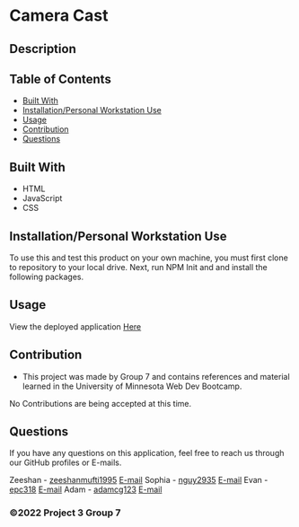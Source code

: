 # Camera Cast

## Description


## Table of Contents
- [Built With](#languages)
- [Installation/Personal Workstation Use](#Install)
- [Usage](#Usage)
- [Contribution](#contributing)
- [Questions](#questions)

## Built With
* HTML
* JavaScript
* CSS

## Installation/Personal Workstation Use
To use this and test this product on your own machine, you must first clone to repository to your local drive. Next, run NPM Init and and install the following packages.


## Usage
View the deployed application [Here]()


## Contribution
- This project was made by Group 7 and contains references and material learned in the University of Minnesota Web Dev Bootcamp.

No Contributions are being accepted at this time.

## Questions
If you have any questions on this application, feel free to reach us through our GitHub profiles or E-mails.

Zeeshan - [zeeshanmufti1995](https://github.com/zeeshanmufti1995) [E-mail](ze30719@gmail.com)
Sophia - [nguy2935](https://github.com/nguy2935) [E-mail](nguy2935@umn.edu)
Evan - [epc318](https://github.com/epc318) [E-mail](carl4917@umn.edu)
Adam - [adamcg123](https://github.com/adamcg123) [E-mail](adam.gondorchin26@gmail.com)

### ©️2022  Project 3 Group 7